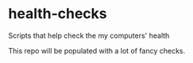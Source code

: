 # health-checks
Scripts that help check the my computers' health

This repo  will be populated with a lot of fancy checks.
